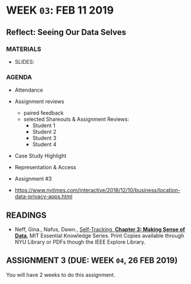 # WEEK `03`: FEB 11 2019
## Reflect: Seeing Our Data Selves

> 


### MATERIALS
- SLIDES: 

### AGENDA

- Attendance
- Assignment reviews
  - paired feedback
  - selected Shareouts & Assignment Reviews:
    + Student 1
    + Student 2
    + Student 3
    + Student 4
- Case Study Highlight 
- Representation & Access
- Assignment #3


- https://www.nytimes.com/interactive/2018/12/10/business/location-data-privacy-apps.html

<!-- 
- The Value of You
- Data Methods: data, formats, structures, and simple interfacing
  - data formats / what is data?
  - database structure
  - APIs and REST
  - Web forms
  - Client to Server, Server to Client 
  - Putting it all together with Feathersjs
 -->



## READINGS
- Neff, Gina., Nafus, Dawn., [Self-Tracking, **Chapter 3: Making Sense of Data**](https://ieeexplore-ieee-org.proxy.library.nyu.edu/book/7580017?bknumber=7580017), MIT Essential Knowledge Series. Print Copies available through NYU Library or PDFs though the IEEE Explore Library. 

## ASSIGNMENT 3 (DUE: WEEK `04`, 26 FEB 2019)

You will have 2 weeks to do this assignment. 